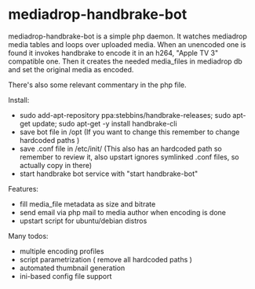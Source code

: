 mediadrop-handbrake-bot
====================

mediadrop-handbrake-bot is a simple php daemon. It watches mediadrop media tables and loops over uploaded media.
When an unencoded one is found it invokes handbrake to encode it in an h264, "Apple TV 3" compatible one. 
Then it creates the needed media_files in mediadrop db and set the original media as encoded.

There's also some relevant commentary in the php file.

Install:
* sudo add-apt-repository ppa:stebbins/handbrake-releases; sudo apt-get update; sudo apt-get -y install handbrake-cli 
* save bot file in /opt (If you want to change this remember to change hardcoded paths )
* save .conf file in /etc/init/ (This also has an hardcoded path so remember to review it, also upstart ignores symlinked .conf files, so actually copy in there)
* start handbrake bot service with "start handbrake-bot"


Features:
* fill media_file metadata as size and bitrate
* send email via php mail to media author when encoding is done
* upstart script for ubuntu/debian distros

Many todos:
* multiple encoding profiles
* script parametrization ( remove all hardcoded paths )
* automated thumbnail generation 
* ini-based config file support
